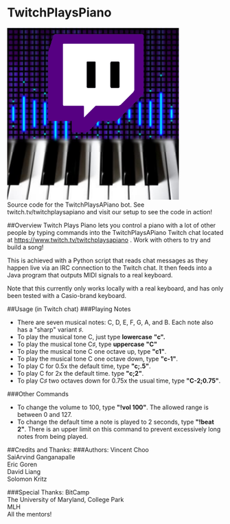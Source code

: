 # TwitchPlaysPiano
![GitHub Logo](/images/tpp.png)  
Source code for the TwitchPlaysAPiano bot. See twitch.tv/twitchplaysapiano and visit our setup to see the code in action!

##Overview
Twitch Plays Piano lets you control a piano with a lot of other people by typing commands into the TwitchPlaysAPiano Twitch chat located at https://www.twitch.tv/twitchplaysapiano . Work with others to try and build a song!

This is achieved with a Python script that reads chat messages as they happen live via an IRC connection to the Twitch chat. It then feeds into a Java program that outputs MIDI signals to a real keyboard.

Note that this currently only works locally with a real keyboard, and has only been tested with a Casio-brand keyboard.

##Usage (in Twitch chat)
###Playing Notes
* There are seven musical notes: C, D, E, F, G, A, and B. Each note also has a "sharp" variant ♯.
* To play the musical tone C, just type **lowercase**  **"c".**
* To play the musical tone C♯, type **uppercase** **"C"**
* To play the musical tone C one octave up, type **"c1"**.
* To play the musical tone C one octave down, type **"c-1"**.
* To play C for 0.5x the default time, type **"c;.5"**.
* To play C for 2x the default time. type **"c;2"**.
* To play C♯ two octaves down for 0.75x the usual time, type **"C-2;0.75"**.

###Other Commands
* To change the volume to 100, type **"!vol 100"**. The allowed range is between 0 and 127.
* To change the default time a note is played to 2 seconds, type **"!beat 2"**. There is an upper limit on this command to prevent excessively long notes from being played.

##Credits and Thanks:
###Authors:
Vincent Choo  
SaiArvind Ganganapalle  
Eric Goren  
David Liang  
Solomon Kritz

###Special Thanks:
BitCamp  
The University of Maryland, College Park    
MLH   
All the mentors!  
